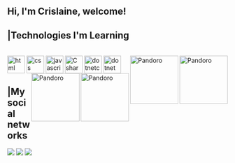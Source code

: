## Hi, I'm Crislaine, welcome!


## |Technologies I'm Learning ##
<div style="display: inline_block;"><br>
        <img align= "center" alt="html" src="https://cdn.jsdelivr.net/gh/devicons/devicon/icons/html5/html5-original.svg" width="40" height="40">
        <img align= "center" alt="css" src="https://cdn.jsdelivr.net/gh/devicons/devicon/icons/css3/css3-original.svg"  width="40" height="40">
        <img align= "center" alt="javascript" src="https://cdn.jsdelivr.net/gh/devicons/devicon/icons/javascript/javascript-original.svg" width="40" height="40">
        <img align= "center" alt="C sharp" src="https://cdn.jsdelivr.net/gh/devicons/devicon/icons/csharp/csharp-original.svg" width="40" height="40">
        <img align= "center" alt="dotnetcore" src="https://cdn.jsdelivr.net/gh/devicons/devicon/icons/dotnetcore/dotnetcore-original.svg" width="40" height="40">
        <img align= "center" alt="dotnet" src="https://cdn.jsdelivr.net/gh/devicons/devicon/icons/dot-net/dot-net-plain-wordmark.svg" width="40" height="40">
        <img align= "right" alt="Pandoro" src="https://blogger.googleusercontent.com/img/b/R29vZ2xl/AVvXsEj0H_g5wXW1qyEp0krQB2R078S3zlAmhBgwmmQv4_ao1H4bzHMg18KxFK9k2vmow94pM-NX7uC1WhrdGY3hwbTN1hlO0AA6QLgwZRBcMyMukplESFYvTK5nlPClWd1LETluL9MtMGp1Z_zjDGqv3RCk8JgFTOkkXmsAzsDtV3nduqPBnzGeo0mPnFhH/s320/luna.png" width="110px" height="110px">
        <img align= "right" alt="Pandoro" src="https://blogger.googleusercontent.com/img/b/R29vZ2xl/AVvXsEiL2kH-7x6tx9IKlfbKVHf1gleBKOnJGtiPp5ZjFW49P06qkW-WV4ZtOVjJPriWytjJYJF4eSBEDWpz91vAGkupBWs6GCupB979XtyWCPDLh2tlIV4xlY8cQwEKieoY84L5Z3oEjbKAy1g4gPAcML9GazpnsirYzKNRLsLjajlarsosi3JtvYm36bUR/s320/mia.png" width="110px" height="110px">
        <img align= "right" alt="Pandoro" src="https://blogger.googleusercontent.com/img/b/R29vZ2xl/AVvXsEjj2-ufRUALO08d2dQoeO9OAY-7m3sCKC8fRr_RjLM3tkuLV4o4DUX_N7g2nDjFtC0PSzuAKaif0sF6BWlHGjg6-uIVbZlRNp0gzkNSFdKsnfiw-TWHZsCJbUoeN6FehuDGhr14KvGZZW4bUvH5jwiuxYwUqv0pCavM-KgLkESBLrnIcaNO4R3DLGLk/s320/nina.png" width="110px" height="110px">
        <img align= "right" alt="Pandoro" src="https://blogger.googleusercontent.com/img/b/R29vZ2xl/AVvXsEg_rRlKiu_fL_JV00tQLqUm9q6njIyPvm4LpEujwF9sSW9Ys5mvlRGmyK3QghOb8BLb4KyofXadQTEGvyfWeHBv_a3TFDJkyhQyStCYjt3eS8_kC0ugQJgWmA7laHHT1b5OLUGtC-9zuFMX52l5pBh2azp3WzV-Fbc0hFP4xDhWp0ZiHp_usigDpci8/s320/pandoro.png" width="110px" height="110px">
    </div>
   
   
  
    
    
## |My social networks ##
<div>
<a href="https://www.instagram.com/crislaine_paulapp/?hl=bg" target="_blank"><img src="https://img.shields.io/badge/Instagram-E4405F?style=for-the-badge&logo=instagram&logoColor=white"></a>
<a href="https://www.linkedin.com/in/crislaine-paula-pereira-pacheco-944a40165/" target="_blank"><img src="https://img.shields.io/badge/LinkedIn-0077B5?style=for-the-badge&logo=linkedin&logoColor=white"></a>
<a href="https://www.youtube.com/channel/UCVzACWasBoomphRDXjX18aw" target="_blank"><img src="https://img.shields.io/badge/YouTube-FF0000?style=for-the-badge&logo=youtube&logoColor=white"></a>
</div>

